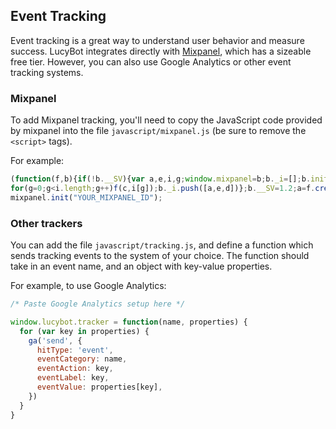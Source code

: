 ## Event Tracking

Event tracking is a great way to understand user behavior and measure success.
LucyBot integrates directly with [Mixpanel](http://mixpanel.com), which has a sizeable
free tier. However, you can also use Google Analytics or other event
tracking systems.

### Mixpanel
To add Mixpanel tracking, you'll need to copy the JavaScript code
provided by mixpanel into the file `javascript/mixpanel.js` (be sure
to remove the `<script>` tags).

For example:
```js
(function(f,b){if(!b.__SV){var a,e,i,g;window.mixpanel=b;b._i=[];b.init=function(a,e,d){function f(b,h){var a=h.split(".");2==a.length&&(b=b[a[0]],h=a[1]);b[h]=function(){b.push([h].concat(Array.prototype.slice.call(arguments,0)))}}var c=b;"undefined"!==typeof d?c=b[d]=[]:d="mixpanel";c.people=c.people||[];c.toString=function(b){var a="mixpanel";"mixpanel"!==d&&(a+="."+d);b||(a+=" (stub)");return a};c.people.toString=function(){return c.toString(1)+".people (stub)"};i="disable track track_pageview track_links track_forms register register_once alias unregister identify name_tag set_config people.set people.set_once people.increment people.append people.union people.track_charge people.clear_charges people.delete_user".split(" ");
for(g=0;g<i.length;g++)f(c,i[g]);b._i.push([a,e,d])};b.__SV=1.2;a=f.createElement("script");a.type="text/javascript";a.async=!0;a.src="undefined"!==typeof MIXPANEL_CUSTOM_LIB_URL?MIXPANEL_CUSTOM_LIB_URL:"//cdn.mxpnl.com/libs/mixpanel-2-latest.min.js";e=f.getElementsByTagName("script")[0];e.parentNode.insertBefore(a,e)}})(document,window.mixpanel||[]);
mixpanel.init("YOUR_MIXPANEL_ID");
```

### Other trackers
You can add the file `javascript/tracking.js`, and define a function which
sends tracking events to the system of your choice.
The function should take in an event name, and an object with key-value properties.

For example, to use Google Analytics:

```js
/* Paste Google Analytics setup here */

window.lucybot.tracker = function(name, properties) {
  for (var key in properties) {
    ga('send', {
      hitType: 'event',
      eventCategory: name,
      eventAction: key,
      eventLabel: key,
      eventValue: properties[key],
    })
  }
}
```
